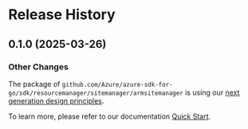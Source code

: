 # Release History

## 0.1.0 (2025-03-26)
### Other Changes

The package of `github.com/Azure/azure-sdk-for-go/sdk/resourcemanager/sitemanager/armsitemanager` is using our [next generation design principles](https://azure.github.io/azure-sdk/general_introduction.html).

To learn more, please refer to our documentation [Quick Start](https://aka.ms/azsdk/go/mgmt).